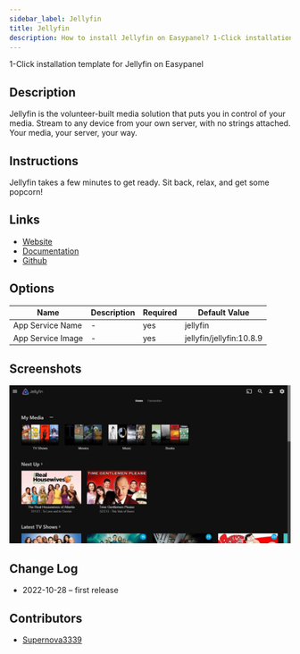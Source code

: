 ```yaml
---
sidebar_label: Jellyfin
title: Jellyfin
description: How to install Jellyfin on Easypanel? 1-Click installation template for Jellyfin on Easypanel
---
```


<!-- generated -->

1-Click installation template for Jellyfin on Easypanel

## Description

Jellyfin is the volunteer-built media solution that puts you in control of your media. Stream to any device from your own server, with no strings attached. Your media, your server, your way.

## Instructions

Jellyfin takes a few minutes to get ready. Sit back, relax, and get some popcorn!

## Links

- [Website](https://jellyfin.org/)
- [Documentation](https://jellyfin.org/docs)
- [Github](https://github.com/jellyfin/jellyfin)

## Options

Name | Description | Required | Default Value
-|-|-|-
App Service Name | - | yes | jellyfin
App Service Image | - | yes | jellyfin/jellyfin:10.8.9

## Screenshots

![Jellyfin Screenshot](./assets/screenshot.png)

## Change Log

- 2022-10-28 – first release

## Contributors

- [Supernova3339](https://github.com/Supernova3339)
